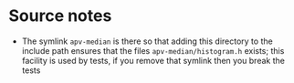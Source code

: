 Source notes
============

- The symlink `apv-median` is there so that adding this directory
  to the include path ensures that the files `apv-median/histogram.h`
  exists; this facility is used by tests, if you remove that
  symlink then you break the tests
